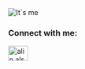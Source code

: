 <img src="https://im.wampi.ru/2022/08/02/rm362-04d.png" alt="It`s me" border="0">

<h3 align="left">Connect with me:</h3>
<p align="left">
<a href="https://instagram.com/alin.als" target="blank"><img align="center" src="https://raw.githubusercontent.com/rahuldkjain/github-profile-readme-generator/master/src/images/icons/Social/instagram.svg" alt="alin.als" height="30" width="40" /></a>
</p>
